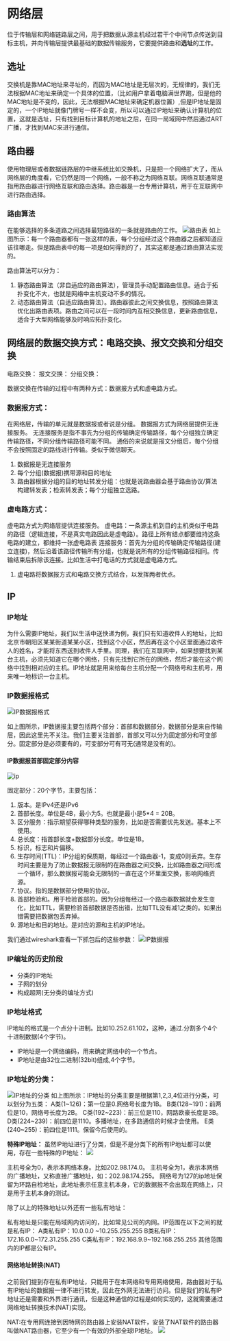 # 网络层

位于传输层和网络链路层之间，用于把数据从源主机经过若干个中间节点传送到目标主机，并向传输层提供最基础的数据传输服务，它要提供路由和**选址**的工作。


## 选址
交换机是靠MAC地址来寻址的，而因为MAC地址是无层次的，无规律的，我们无法根据MAC地址来确定一个具体的位置，（比如用户拿着电脑满世界跑，但是他的MAC地址是不变的，因此，无法根据MAC地址来确定机器位置）,但是IP地址是固定的，一个IP地址就像门牌号一样不会变，所以可以通过IP地址来确认计算机的位置，这就是选址，只有找到目标计算机的地址之后，在同一局域网中然后通过ART广播，才找到MAC来进行通信。


## 路由器
使用物理层或者数据链路层的中继系统比如交换机，只是把一个网络扩大了，而从网络层的角度看，它仍然是同一个网络，一般不称之为网络互联。网络互联通常是指用路由器进行网络互联和路由选择。路由器是一台专用计算机，用于在互联网中进行路由选择。


### 路由算法
在能够选择的多条道路之间选择最短路径的一条就是路由的工作。
![路由表](https://ftp.bmp.ovh/imgs/2021/02/116af1d9868138c0.jpg)
如上图所示：每一个路由器都有一张这样的表，每个分组经过这个路由器之后都知道应该往哪走。但是路由表中的每一项是如何得到的了，其实这都是通过路由算法实现的。

路由算法可以分为：
1. 静态路由算法（非自适应的路由算法），管理员手动配置路由信息。适合于拓扑变化不大，也就是网络中主机变动不多的情况。
2. 动态路由算法（自适应路由算法）。路由器彼此之间交换信息，按照路由算法优化出路由表项。路由之间可以在一段时间内互相交换信息，更新路由信息，适合于大型网络能够及时响应拓扑变化。





## 网络层的数据交换方式：电路交换、报文交换和分组交换

电路交换：
报文交换：
分组交换：

数据交换在传输的过程中有两种方式：数据报方式和虚电路方式。
### 数据报方式：
在网络层，传输的单元就是数据报或者说是分组。
数据报方式为网络层提供无连接服务。
无连接服务是指不事先为分组的传输确定传输路径，每个分组独立确定传输路径，不同分组传输路径可能不同。
通俗的来说就是报文分组后，每个分组不会按照固定的路线进行传输。类似于微信聊天。

1. 数据报是无连接服务
2. 每个分组(数据报)携带源和目的地址
3. 路由器根据分组的目的地址转发分组：也就是说路由器会基于路由协议/算法构建转发表；检索转发表；每个分组独立选路。

### 虚电路方式：
虚电路方式为网络层提供连接服务。
虚电路：一条源主机到目的主机类似于电路的路径（逻辑连接，不是真实电路因此是虚电路）。路径上所有结点都要维持这条电路的建立，都维持一张虚电路表
连接服务：首先为分组的传输确定传输路径(建立连接)，然后沿着该路径传输所有分组，也就是说所有的分组传输路径相同。传输结束后拆除该连接。比如生活中打电话的方式就是虚电路方式。

1. 虚电路将数据报方式和电路交换方式结合，以发挥两者优点。



## IP


### IP地址
为什么需要IP地址，我们以生活中送快递为例，我们只有知道收件人的地址，比如北京市朝阳区某某街道某某小区，找到这个小区，然后再在这个小区里面通过收件人的姓名，才能将东西送到收件人手里。同理，我们在互联网中，如果想要找到某台主机，必须先知道它在哪个网络，只有先找到它所在的网络，然后才能在这个网络中找到相对应的主机。IP地址就是用来给每台主机分配一个网络号和主机号，用来唯一地标识一台主机。

### IP数据报格式
![IP数据报格式](https://ftp.bmp.ovh/imgs/2021/02/ac4428b67dbbd5b1.jpg)

如上图所示，IP数据报主要包括两个部分：首部和数据部分，数据部分是来自传输层，因此这里先不关注。我们主要关注首部，首部又可以分为固定部分和可变部分。固定部分是必须要有的，可变部分可有可无(通常是没有的)。

#### IP数据报首部固定部分内容

![ip](https://ftp.bmp.ovh/imgs/2021/02/7c9180f8e17d25b5.png)

固定部分：20个字节，主要包括：
1. 版本。是IPv4还是IPv6
2. 首部长度。单位是4B，最小为5。也就是最小是5*4 = 20B。
3. 区分服务：指示期望获得哪种类型的服务，比如是否需要优先发送。基本上不使用。
4. 总长度：指首部长度+数据部分长度。单位是1B。
5. 标识，标志和片偏移。
6. 生存时间(TTL)：IP分组的保质期，每经过一个路由器-1，变成0则丢弃。生存时间主要是为了防止数据报无限制的在路由器之间交换，比如路由器之间形成一个循环，那么数据报可能会无限制的一直在这个环里面交换，影响网络资源。
7. 协议。指的是数据部分使用的协议。
8. 首部检验和。用于检验首部的。因为分组每经过一个路由器数据就会发生变化，比如TTL，需要检验首部数据是否出错，比如TTL没有减1之类的。如果出错需要把数据包丢弃掉。
9. 源地址和目的地址。是对应的源和主机的IP地址。

我们通过wireshark查看一下抓包后的这些参数：
![IP数据报](https://ftp.bmp.ovh/imgs/2021/02/a6a65719aa57e27b.jpg)


### IP编址的历史阶段

* 分类的IP地址
* 子网的划分
* 构成超网(无分类的编址方式)


### IP地址格式
IP地址的格式是一个点分十进制。比如10.252.61.102，这种，通过.分割多个4个十进制数据(4个字节)。
* IP地址是一个网络编码，用来确定网络中的一个节点。
* IP地址是由32位二进制(32bit)组成,4个字节。


### IP地址的分类：

![IP地址的分类](https://ftp.bmp.ovh/imgs/2021/02/8b1104e444fa7ff5.jpg)
如上图所示：IP地址的分类主要是根据第1,2,3,4位进行分类，可以划分为五类：
A类(1~126)：第一位是0.网络号长度为1B。
B类(128~191)：前两位是10，网络号长度为2B。
C类(192~223)：前三位是110，网路欧豪长度是3B。
D类(224~239)：前四位是1110。多播地址，在多路通信的时候才会使用。
E类(240~255)：前四位是1111。保留今后使用的。

**特殊IP地址：**
虽然IP地址进行了分类，但是不是分类下的所有IP地址都可以使用，存在一些特殊的IP地址：
![](https://ftp.bmp.ovh/imgs/2021/02/06a7d5639c913bea.jpg)

主机号全为0，表示本网络本身。比如202.98.174.0。
主机号全为1，表示本网络的广播地址，又称直接广播地址，如：202.98.174.255。
网络号为127的ip地址保留为环路自检地址，此地址表示任意主机本身，它的数据报不会出现在网络上，只是用于主机本身的测试。

除了以上的特殊地址以外还有一些私有地址：

私有地址是只能在局域网内访问的，比如常见公司的内网。IP范围在以下之间的就是私有IP：
A类私有IP：10.0.0.0 ~10.255.255.255
B类私有IP：172.16.0.0~172.31.255.255
C类私有IP：192.168.9.9~192.168.255.255
其他范围内的IP都是公有IP。



#### 网络地址转换(NAT)
之前我们提到存在私有IP地址，只能用于在本网络和专用网络使用，路由器对于私有IP地址的数据报一律不进行转发，因此在外网无法进行访问。但是我们的私有IP地址还是需要和外界进行通讯，但是这种通信的过程是如何实现的，这就需要通过网络地址转换技术(NAT)实现。

NAT:在专用网连接到因特网的路由器上安装NAT软件，安装了NAT软件的路由器叫做NAT路由器，它至少有一个有效的外部全球IP地址。
![](https://ftp.bmp.ovh/imgs/2021/02/4b91befb5553f2c8.jpg)